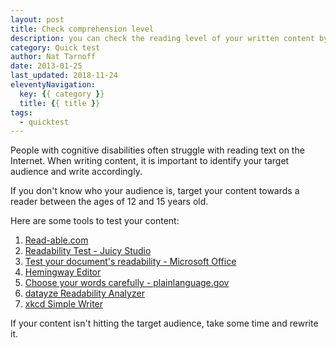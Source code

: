 ```yaml
---
layout: post
title: Check comprehension level
description: you can check the reading level of your written content by using these tools.
category: Quick test
author: Nat Tarnoff
date: 2013-01-25
last_updated: 2018-11-24
eleventyNavigation:
  key: {{ category }}
  title: {{ title }}
tags:
  - quicktest
---
```


People with cognitive disabilities often struggle with reading text on the Internet. When writing content, it is important to identify your target audience and write accordingly.

If you don't know who your audience is, target your content towards a reader between the ages of 12 and 15 years old.

Here are some tools to test your content:

1. [Read-able.com](https://www.webpagefx.com/tools/read-able/)
2. [Readability Test - Juicy Studio](http://juicystudio.com/services/readability.php)
3. [Test your document's readability - Microsoft Office](http://office.microsoft.com/en-us/word-help/test-your-document-s-readability-HP010148506.aspx)
4. [Hemingway Editor](http://www.hemingwayapp.com/)
5. [Choose your words carefully - plainlanguage.gov](https://plainlanguage.gov/guidelines/words/)
6. [datayze Readability Analyzer](https://datayze.com/readability-analyzer.php)
7. [xkcd Simple Writer](https://xkcd.com/simplewriter/)

If your content isn't hitting the target audience, take some time and rewrite it.
